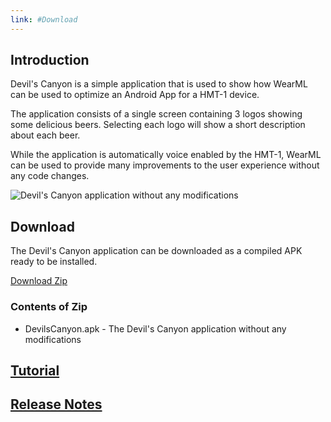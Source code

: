 ```yaml
---
link: #Download
---
```


## Introduction

Devil's Canyon is a simple application that is used to show how WearML can be used to optimize an Android App for a HMT-1 device.

The application consists of a single screen containing 3 logos showing some delicious beers. Selecting each logo will show a short description about each beer.

While the application is automatically voice enabled by the HMT-1, WearML can be used to provide many improvements to the user experience without any code changes.

![Devil's Canyon application without any modifications](https://realwear.github.io/Devils-Canyon/images/devilscanyon.png)

## Download

The Devil's Canyon application can be downloaded as a compiled APK ready to be installed.

[Download Zip](https://realwear.box.com/shared/static/b4hmjso6yb7vn5pndkwfve1qmx7qj1gk.zip)

### Contents of Zip

* DevilsCanyon.apk - The Devil's Canyon application without any modifications

## [Tutorial](https://realwear.github.io/Devils-Canyon/tutorial)

## [Release Notes](https://realwear.github.io/Devils-Canyon/release-notes)
